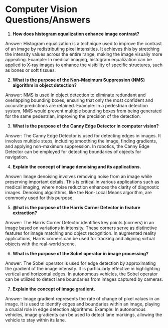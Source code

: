 # Computer Vision Questions/Answers 

1. **How does histogram equalization enhance image contrast?**

Answer: Histogram equalization is a technique used to improve the contrast of an image by redistributing pixel intensities.
It achieves this by stretching the intensity values across the entire range, making the image visually more appealing.
Example: In medical imaging, histogram equalization can be applied to X-ray images to enhance the visibility of specific structures, such as bones or soft tissues.

2. **What is the purpose of the Non-Maximum Suppression (NMS) algorithm in object detection?**

Answer: NMS is used in object detection to eliminate redundant and overlapping bounding boxes, ensuring that only the most confident and accurate predictions are retained.
Example: In a pedestrian detection system, NMS would prevent multiple bounding boxes from being generated for the same pedestrian, improving the precision of the detection.

3. **What is the purpose of the Canny Edge Detector in computer vision?**

Answer: The Canny Edge Detector is used for detecting edges in images. It involves multiple steps, including smoothing the image, finding gradients, and applying non-maximum suppression.
In robotics, the Canny Edge Detector can be employed for detecting boundaries of objects for navigation.

4. **Explain the concept of image denoising and its applications.**

Answer: Image denoising involves removing noise from an image while preserving important details.
This is critical in various applications such as medical imaging, where noise reduction enhances the clarity of diagnostic images.
Denoising algorithms, like the Non-Local Means algorithm, are commonly used for this purpose.

5. **@hat is the purpose of the Harris Corner Detector in feature extraction?**

Answer: The Harris Corner Detector identifies key points (corners) in an image based on variations in intensity.
These corners serve as distinctive features for image matching and object recognition.
In augmented reality applications, Harris corners can be used for tracking and aligning virtual objects with the real-world scene.

6. **What is the purpose of the Sobel operator in image processing?**

Answer: The Sobel operator is used for edge detection by approximating the gradient of the image intensity.
It is particularly effective in highlighting vertical and horizontal edges. In autonomous vehicles, the Sobel operator can be utilized to detect lane boundaries from images captured by cameras.

7. **Explain the concept of image gradient.**

Answer: Image gradient represents the rate of change of pixel values in an image. It is used to identify edges and boundaries within an image, playing a crucial role in edge detection algorithms.
Example: In autonomous vehicles, image gradients can be used to detect lane markings, allowing the vehicle to stay within its lane.
